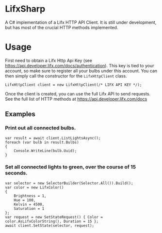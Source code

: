 # LifxSharp
A C# implementation of a Lifx HTTP API Client. It is still under development, but has most of the crucial HTTP methods implemented.
# Usage
First need to obtain a Lifx Http Api Key (see https://api.developer.lifx.com/docs/authentication). This key is tied to your account, so make sure to register all your bulbs under this account. 
You can then simply call the constructor for the `LifxHttpClient` class.
```
LifxHttpClient client = new LifxHttpClient(/* LIFX API KEY */);
```
Once the client is created, you can use the full Lifx API to send requests.
See the full list of HTTP methods at https://api.developer.lifx.com/docs
## Examples
### Print out all connected bulbs.
```
var result = await client.ListLightsAsync();
foreach (var bulb in result.Bulbs)
{
    Console.WriteLine(bulb.Uuid);
}
```
### Set all connected lights to green, over the course of 15 seconds.
```
var selector = new SelectorBuilder(Selector.All()).Build();
var color = new LifxColor()
{
    Brightness = 1,
    Hue = 100,
    Kelvin = 4500,
    Saturation = 1
};
var request = new SetStateRequest() { Color = color.AsLifxColorString(), Duration = 15 };
await client.SetState(selector, request);
```
